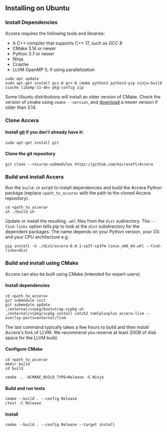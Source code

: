 [//]: # (Project: Accera)

## Installing on Ubuntu

### Install Dependencies

Accera requires the following tools and libraries:

* A C++ compiler that supports C++ 17, such as *GCC 8*
* CMake 3.14 or newer
* Python 3.7 or newer
* Ninja
* Ccache
* LLVM OpenMP 5, if using parallelization

```shell
sudo apt update
sudo apt-get install gcc-8 g++-8 cmake python3 python3-pip ninja-build ccache libomp-11-dev pkg-config zip
```

Some Ubuntu distributions will install an older version of CMake. Check the version of cmake using `cmake --version`, and [download](https://cmake.org/download/) a newer version if older than 3.14.

### Clone Accera

#### Install [git](https://git-scm.com/download) if you don't already have it:

```
sudo apt-get install git
```

#### Clone the git repository

```shell
git clone --recurse-submodules https://github.com/microsoft/Accera
```

### Build and install Accera

Run the `build.sh` script to install dependencies and build the Accera Python package (replace `<path_to_accera>` with the path to the cloned Accera repository).

```shell
cd <path_to_accera>
sh ./build.sh
```

Update or install the resulting `.whl` files from the `dist` sudirectory. The `--find-links` option tells pip to look at the `dist` subdirectory for the dependent packages. 
The name depends on your Python version, your OS and your CPU architecture e.g.
```shell
pip install -U ./dist/accera-0.0.1-cp37-cp37m-linux_x86_64.whl --find-links=dist
```

### Build and install using CMake

Accera can also be built using CMake (intended for expert users).

#### Install dependencies

```shell
cd <path_to_accera>
git submodule init
git submodule update
./external/vcpkg/bootstrap-vcpkg.sh
./external/vcpkg/vcpkg install catch2 tomlplusplus accera-llvm --overlay-ports=external/llvm
```

The last command typically takes a few hours to build and then install Accera's fork of LLVM. We recommend you reserve at least 20GB of disk space for the LLVM build.

#### Configure CMake

```shell
cd <path_to_accera>
mkdir build
cd build

cmake .. -DCMAKE_BUILD_TYPE=Release -G Ninja
```

#### Build and run tests

```shell
cmake --build . --config Release
ctest -C Release
```

#### Install

```shell
cmake --build . --config Release --target install
```
